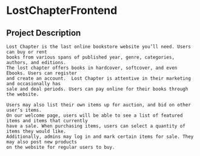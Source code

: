 # LostChapterFrontend

## Project Description

	Lost Chapter is the last online bookstore website you’ll need. Users can buy or rent 
	books from various spans of published year, genre, categories, authors, and editions. 
	The lost chapter offers books in hardcover, softcover, and even Ebooks. Users can register 
	and create an account. 	Lost Chapter is attentive in their marketing and occasionally has 
	sale and deal periods. Users can pay online for their books through the website. 

    Users may also list their own items up for auction, and bid on other user’s items. 
	On our welcome page, users will be able to see a list of featured items and items that currently 
	have a sale. When purchasing items, users can select a quantity of items they would like. 
	Additionally, admins may log in and mark certain items for sale. They may also post new products 
	on the website for regular users to buy. 

